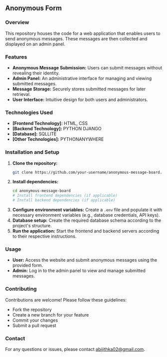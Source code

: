 ## Anonymous Form

### Overview
This repository houses the code for a web application that enables users to send anonymous messages. These messages are then collected and displayed on an admin panel.

### Features
* **Anonymous Message Submission:** Users can submit messages without revealing their identity.
* **Admin Panel:** An administrative interface for managing and viewing submitted messages.
* **Message Storage:** Securely stores submitted messages for later retrieval.
* **User Interface:** Intuitive design for both users and administrators.

### Technologies Used
* **[Frontend Technology]:** HTML, CSS
* **[Backend Technology]:** PYTHON DJANGO
* **[Database]:** SQLLITE
* **[Other Technologies]:** PYTHONANYWHERE

### Installation and Setup
1. **Clone the repository:**
   ```bash
   git clone https://github.com/your-username/anonymous-message-board.git
   ```
2. **Install dependencies:**
   ```bash
   cd anonymous-message-board
   # Install frontend dependencies (if applicable)
   # Install backend dependencies (if applicable)
   ```
3. **Configure environment variables:**
   Create a `.env` file and populate it with necessary environment variables (e.g., database credentials, API keys).
4. **Database setup:**
   Create the required database schema according to the project's structure.
5. **Run the application:**
   Start the frontend and backend servers according to their respective instructions.

### Usage
* **User:** Access the website and submit anonymous messages using the provided form.
* **Admin:** Log in to the admin panel to view and manage submitted messages.

### Contributing
Contributions are welcome! Please follow these guidelines:
* Fork the repository
* Create a new branch for your feature
* Commit your changes
* Submit a pull request



### Contact
For any questions or issues, please contact abijithka02@gmail.com.

